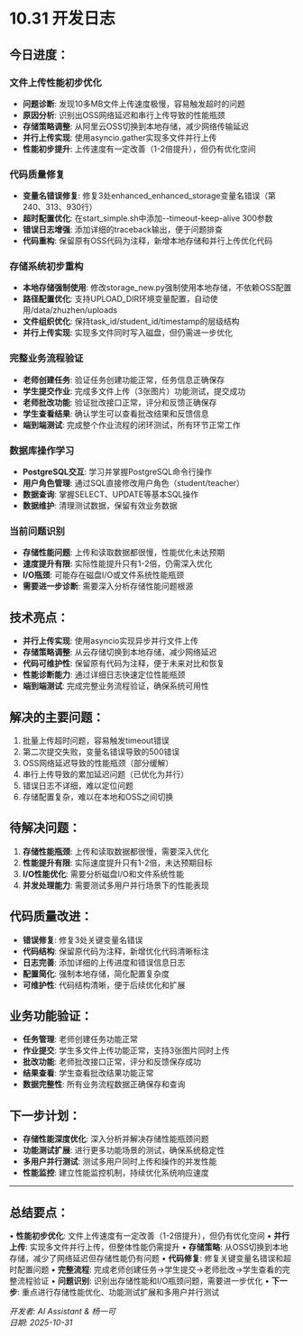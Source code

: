 # 10.31 开发日志

## 今日进度：

### 文件上传性能初步优化
- **问题诊断**: 发现10多MB文件上传速度极慢，容易触发超时的问题
- **原因分析**: 识别出OSS网络延迟和串行上传导致的性能瓶颈
- **存储策略调整**: 从阿里云OSS切换到本地存储，减少网络传输延迟
- **并行上传实现**: 使用asyncio.gather实现多文件并行上传
- **性能初步提升**: 上传速度有一定改善（1-2倍提升），但仍有优化空间

### 代码质量修复
- **变量名错误修复**: 修复3处enhanced_enhanced_storage变量名错误（第240、313、930行）
- **超时配置优化**: 在start_simple.sh中添加--timeout-keep-alive 300参数
- **错误日志增强**: 添加详细的traceback输出，便于问题排查
- **代码重构**: 保留原有OSS代码为注释，新增本地存储和并行上传优化代码

### 存储系统初步重构
- **本地存储强制使用**: 修改storage_new.py强制使用本地存储，不依赖OSS配置
- **路径配置优化**: 支持UPLOAD_DIR环境变量配置，自动使用/data/zhuzhen/uploads
- **文件组织优化**: 保持task_id/student_id/timestamp的层级结构
- **并行上传实现**: 实现多文件同时写入磁盘，但仍需进一步优化

### 完整业务流程验证
- **老师创建任务**: 验证任务创建功能正常，任务信息正确保存
- **学生提交作业**: 完成多文件上传（3张图片）功能测试，提交成功
- **老师批改功能**: 验证批改接口正常，评分和反馈正确保存
- **学生查看结果**: 确认学生可以查看批改结果和反馈信息
- **端到端测试**: 完成整个作业流程的闭环测试，所有环节正常工作

### 数据库操作学习
- **PostgreSQL交互**: 学习并掌握PostgreSQL命令行操作
- **用户角色管理**: 通过SQL直接修改用户角色（student/teacher）
- **数据查询**: 掌握SELECT、UPDATE等基本SQL操作
- **数据维护**: 清理测试数据，保留有效业务数据

### 当前问题识别
- **存储性能问题**: 上传和读取数据都很慢，性能优化未达预期
- **速度提升有限**: 实际性能提升只有1-2倍，仍需深入优化
- **I/O瓶颈**: 可能存在磁盘I/O或文件系统性能瓶颈
- **需要进一步诊断**: 需要深入分析存储性能问题根源

## 技术亮点：
- **并行上传实现**: 使用asyncio实现异步并行文件上传
- **存储策略调整**: 从云存储切换到本地存储，减少网络延迟
- **代码可维护性**: 保留原有代码为注释，便于未来对比和恢复
- **性能诊断能力**: 通过详细日志快速定位性能瓶颈
- **端到端测试**: 完成完整业务流程验证，确保系统可用性

## 解决的主要问题：
1. 批量上传超时问题，容易触发timeout错误
2. 第二次提交失败，变量名错误导致的500错误
3. OSS网络延迟导致的性能瓶颈（部分缓解）
4. 串行上传导致的累加延迟问题（已优化为并行）
5. 错误日志不详细，难以定位问题
6. 存储配置复杂，难以在本地和OSS之间切换

## 待解决问题：
1. **存储性能瓶颈**: 上传和读取数据都很慢，需要深入优化
2. **性能提升有限**: 实际速度提升只有1-2倍，未达预期目标
3. **I/O性能优化**: 需要分析磁盘I/O和文件系统性能
4. **并发处理能力**: 需要测试多用户并行场景下的性能表现

## 代码质量改进：
- **错误修复**: 修复3处关键变量名错误
- **代码结构**: 保留原代码为注释，新增优化代码清晰标注
- **日志完善**: 添加详细的上传进度和错误信息日志
- **配置简化**: 强制本地存储，简化配置复杂度
- **可维护性**: 代码结构清晰，便于后续优化和扩展

## 业务功能验证：
- **任务管理**: 老师创建任务功能正常
- **作业提交**: 学生多文件上传功能正常，支持3张图片同时上传
- **批改功能**: 老师批改接口正常，评分和反馈保存成功
- **结果查看**: 学生查看批改结果功能正常
- **数据完整性**: 所有业务流程数据正确保存和查询

## 下一步计划：
- **存储性能深度优化**: 深入分析并解决存储性能瓶颈问题
- **功能测试扩展**: 进行更多功能场景的测试，确保系统稳定性
- **多用户并行测试**: 测试多用户同时上传和操作的并发性能
- **性能监控**: 建立性能监控机制，持续优化系统响应速度

---

## 总结要点：
• **性能初步优化**: 文件上传速度有一定改善（1-2倍提升），但仍有优化空间
• **并行上传**: 实现多文件并行上传，但整体性能仍需提升
• **存储策略**: 从OSS切换到本地存储，减少了网络延迟但存储性能仍有问题
• **代码修复**: 修复关键变量名错误和超时配置问题
• **完整流程**: 完成老师创建任务→学生提交→老师批改→学生查看的完整流程验证
• **问题识别**: 识别出存储性能和I/O瓶颈问题，需要进一步优化
• **下一步**: 重点进行存储性能优化、功能测试扩展和多用户并行测试

*开发者: AI Assistant & 杨一可*  
*日期: 2025-10-31*

